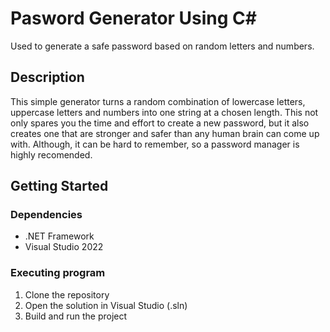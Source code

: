 # Pasword Generator Using C#
Used to generate a safe password based on random letters and numbers.

## Description
This simple generator turns a random combination of lowercase letters, uppercase letters and numbers into one string at a chosen length. This not only spares you the time and effort to create a new password, but it also creates one that are stronger and safer than any human brain can come up with. Although, it can be hard to remember, so a password manager is highly recomended.

## Getting Started
### Dependencies
- .NET Framework
- Visual Studio 2022

### Executing program
1. Clone the repository
2. Open the solution in Visual Studio (.sln)
3. Build and run the project
